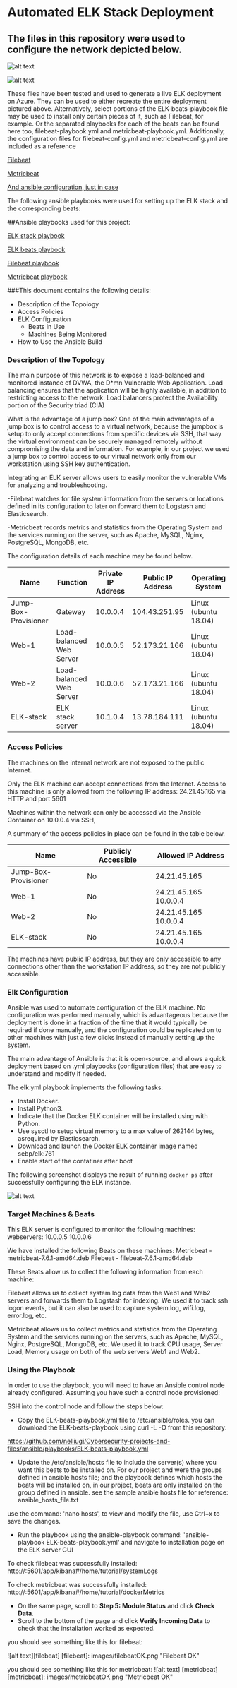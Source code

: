 					
# Automated ELK Stack Deployment
## The files in this repository were used to configure the network depicted below.

![alt text](images/Azure-DVWA-ELK.png)

![alt text](images/Azure-DVWA-ELK-Security-Rules.png)



These files have been tested and used to generate a live ELK deployment on Azure. 
They can be used to either recreate the entire deployment pictured above. 
Alternatively, select portions of the ELK-beats-playbook file may be used to install only certain pieces of it, such as Filebeat, for example. 
Or the separated playbooks for each of the beats can be found here too, filebeat-playbook.yml and metricbeat-playbook.yml.
Additionally, the configuration files for filebeat-config.yml and metricbeat-config.yml are included as a reference 

[Filebeat](ansible/ansible_config_files/filebeat-config.yml)

[Metricbeat](ansible/ansible_config_files/metricbeat-config.yml)

[And ansible configuration, just in case](ansible/ansible_config_files/ansible.cfg)

The following ansible playbooks were used for setting up the ELK stack and the corresponding beats:

##Ansible playbooks used for this project:

[ELK stack playbook](ansible/playbooks/elk.yml)

[ELK beats playbook](ansible/playbooks/ELK-beats-playbook.yml)

[Filebeat playbook](ansible/playbooks/filebeat-playbook.yml)

[Metricbeat playbook](ansible/playbooks/metricbeat-playbook.yml)


###This document contains the following details:

- Description of the Topology
- Access Policies
- ELK Configuration
  - Beats in Use
  - Machines Being Monitored
- How to Use the Ansible Build


### Description of the Topology

The main purpose of this network is to expose a load-balanced and monitored instance of DVWA, the D*mn Vulnerable Web Application.
Load balancing ensures that the application will be highly available, in addition to restricting access to the network.
Load balancers protect the Availability portion of the Security triad (CIA) 


What is the advantage of a jump box?
One of the main advantages of a jump box is to control access to a virtual network, because the jumpbox is setup to only accept connections from specific devices via SSH, that way the virtual environment can be securely managed remotely without compromising the data and information. For example, in our project we used a jump box to control access to our virtual network only from our workstation using SSH key authentication.

Integrating an ELK server allows users to easily monitor the vulnerable VMs for analyzing and troubleshooting.

-Filebeat watches for file system information from the servers or locations defined in its configuration to later on forward them to Logstash and Elasticsearch. 

-Metricbeat records metrics and statistics from the Operating System and the services running on the server, such as Apache, MySQL, Nginx, PostgreSQL, MongoDB, etc.

The configuration details of each machine may be found below.

| Name                 | Function                   | Private IP Address | Public IP Address | Operating System     |
|----------------------|----------------------------|--------------------|-------------------|----------------------|
| Jump-Box-Provisioner | Gateway                    |      10.0.0.4      |   104.43.251.95   | Linux (ubuntu 18.04) |
| Web-1                | Load-balanced Web Server   |      10.0.0.5      |   52.173.21.166   | Linux (ubuntu 18.04) |
| Web-2                | Load-balanced Web Server   |      10.0.0.6      |   52.173.21.166   | Linux (ubuntu 18.04) |
| ELK-stack            | ELK stack server           |      10.1.0.4      |   13.78.184.111   | Linux (ubuntu 18.04) |


### Access Policies

The machines on the internal network are not exposed to the public Internet. 

Only the ELK machine can accept connections from the Internet. Access to this machine is only allowed from the following IP address:
24.21.45.165 via HTTP and port 5601

Machines within the network can only be accessed via the Ansible Container on 10.0.0.4 via SSH, 


A summary of the access policies in place can be found in the table below.

| Name                 | Publicly Accessible | Allowed IP Address    |
|----------------------|---------------------|-----------------------|
| Jump-Box-Provisioner | No                  | 24.21.45.165          |
| Web-1                | No                  | 24.21.45.165 10.0.0.4 | 
| Web-2                | No                  | 24.21.45.165 10.0.0.4 |
| ELK-stack            | No                  | 24.21.45.165 10.0.0.4 |

The machines have public IP address, but they are only accessible to any connections other than the workstation IP address, so they are not publicly accessible.



### Elk Configuration

Ansible was used to automate configuration of the ELK machine. No configuration was performed manually, which is advantageous because the deployment is done in a fraction of the time that it would typically be required if done manually, and the configuration could be replicated on to other machines with just a few clicks instead of manually setting up the system.

The main advantage of Ansible is that it is open-source, and allows a quick deployment based on .yml playbooks (configuration files) that are easy to understand and modify if needed.

The elk.yml playbook implements the following tasks:

- Install Docker.
- Install Python3.
- Indicate that the Docker ELK container will be installed using with Python.
- Use sysctl to setup virtual memory to a max value of 262144 bytes, asrequired by Elasticsearch.
- Download and launch the Docker ELK container image named sebp/elk:761
- Enable start of the contatiner after boot


The following screenshot displays the result of running `docker ps` after successfully configuring the ELK instance.

![alt text](images/docker_ps.png "Docker ps")



### Target Machines & Beats

This ELK server is configured to monitor the following machines:
webservers:
10.0.0.5
10.0.0.6

We have installed the following Beats on these machines:
Metricbeat - metricbeat-7.6.1-amd64.deb
Filebeat - filebeat-7.6.1-amd64.deb

These Beats allow us to collect the following information from each machine:

Filebeat allows us to collect system log data from the Web1 and Web2 servers and forwards them to Logstash for indexing.
We used it to track ssh logon events, but it can also be used to capture system.log, wifi.log, error.log, etc. 

Metricbeat allows us to collect metrics and statistics from the Operating System and the services running on the servers, such as Apache, MySQL, Nginx, PostgreSQL, MongoDB, etc. We used it to track CPU usage, Server Load, Memory usage on both of the web servers Web1 and Web2.



### Using the Playbook
In order to use the playbook, you will need to have an Ansible control node already configured. Assuming you have such a control node provisioned: 

SSH into the control node and follow the steps below:

- Copy the ELK-beats-playbook.yml file to /etc/ansible/roles.
you can download the ELK-beats-playbook using curl -L -O from this repository:

https://github.com/nelliugj/Cybersecurity-projects-and-files/ansible/playbooks/ELK-beats-playbook.yml
	

- Update the /etc/ansible/hosts file to include the server(s) where you want this beats to be installed on. For our project <webservers> and <elk> were the groups defined in ansible hosts file; and the playbook defines which hosts the beats will be installed on, in our project, beats are only installed on the <webservers> group defined in ansible. see the sample ansible hosts file for reference: ansible_hosts_file.txt

use the command: 'nano hosts', to view and modify the file, use Ctrl+x to save the changes.

- Run the playbook using the ansible-playbook command: 'ansible-playbook ELK-beats-playbook.yml'
  and navigate to  installation page on the ELK server GUI
	
To check filebeat was successfully installed:
	http://<KIBANA-SERVER>:5601/app/kibana#/home/tutorial/systemLogs

To check metricbeat was successfully installed:
	http://<KIBANA-SERVER>:5601/app/kibana#/home/tutorial/dockerMetrics

   - 	On the same page, scroll to **Step 5: Module Status** and click **Check Data**.
   - 	Scroll to the bottom of the page and click **Verify Incoming Data** to check that the installation worked as expected.

you should see something like this for filebeat:
	
![alt text][filebeat]
[filebeat]: images/filebeatOK.png "Filebeat OK"

you should see something like this for metricbeat:
![alt text] [metricbeat]
[metricbeat]: images/metricbeatOK.png "Metricbeat OK"
	
	

